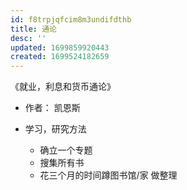 ```yaml
---
id: f8trpjqfcim8m3undifdthb
title: 通论
desc: ''
updated: 1699859920443
created: 1699524182659
---
```



《就业，利息和货币通论》
- 作者： 凯恩斯

- 学习，研究方法
    - 确立一个专题
    - 搜集所有书
    - 花三个月的时间蹲图书馆/家 做整理
    
    